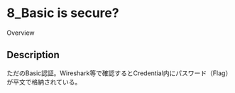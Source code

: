 8_Basic is secure?
==================

Overview

## Description
ただのBasic認証。Wireshark等で確認するとCredential内にパスワード（Flag）が平文で格納されている。